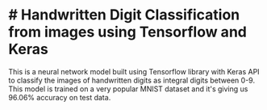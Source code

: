 # # Handwritten Digit Classification from images using Tensorflow and Keras
This is a neural network model built using Tensorflow library with Keras API to classify the images of handwritten digits as integral digits between 0-9.
This model is trained on a very popular MNIST dataset and it's giving us 96.06% accuracy on test data.
